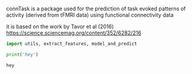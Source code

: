 connTask is a package used for the prediction of task evoked patterns of activity (derived from tFMRI data) using functional connectivity data

it is based on the work by Tavor et al (2016) https://science.sciencemag.org/content/352/6282/216




```python
import utils, extract_features, model_and_predict
```


```python
print('hey')
```

    hey



```python

```
